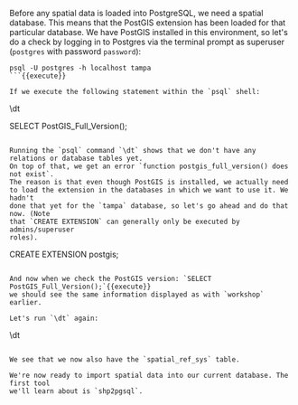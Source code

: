 Before any spatial data is loaded into PostgreSQL, we need a spatial database. 
This means that the PostGIS extension has been loaded for that particular 
database. We have PostGIS installed in this environment, so let's do a check 
by logging in to Postgres via the terminal prompt as superuser (`postgres` with
 password `password`):

```
psql -U postgres -h localhost tampa
```{{execute}}

If we execute the following statement within the `psql` shell:

```
\dt

SELECT PostGIS_Full_Version();
```{{execute}}

Running the `psql` command `\dt` shows that we don't have any relations or database tables yet. 
On top of that, we get an error `function postgis_full_version() does not exist`. 
The reason is that even though PostGIS is installed, we actually need 
to load the extension in the databases in which we want to use it. We hadn't 
done that yet for the `tampa` database, so let's go ahead and do that now. (Note 
that `CREATE EXTENSION` can generally only be executed by admins/superuser 
roles).

```
CREATE EXTENSION postgis;
```{{execute}}

And now when we check the PostGIS version: `SELECT PostGIS_Full_Version();`{{execute}} 
we should see the same information displayed as with `workshop` earlier.
 
Let's run `\dt` again:

```
\dt
```{{execute}}

We see that we now also have the `spatial_ref_sys` table.

We're now ready to import spatial data into our current database. The first tool 
we'll learn about is `shp2pgsql`.
